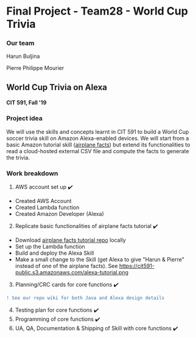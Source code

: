 # Final Project - Team28 - World Cup Trivia

###  Our team
Harun Buljina

Pierre Philippe Mourier

## World Cup Trivia on Alexa
#### CIT 591, Fall '19

### Project idea
We will use the skills and concepts learnt in CIT 591 to build a World Cup soccer trivia skill on Amazon Alexa-enabled devices. We will start from a basic Amazon tutorial skill ([airplane facts](https://github.com/alexa/skill-sample-java-fact)) but extend its functionalities to read a cloud-hosted external CSV file and compute the facts to generate the trivia.

### Work breakdown
1. AWS account set up :heavy_check_mark:
- Created AWS Account
- Created Lambda function
- Created Amazon Developer (Alexa)
2. Replicate basic functionalities of airplane facts tutorial :heavy_check_mark:
- Download [airplane facts tutorial repo](https://github.com/alexa/skill-sample-java-fact) locally
- Set up the Lambda function
- Build and deploy the Alexa Skill
- Make a small change to the Skill (get Alexa to give "Harun & Pierre" instead of one of the airplane facts).
See https://cit591-public.s3.amazonaws.com/alexa-tutorial.png

3. Planning/CRC cards for core functions :heavy_check_mark:
```diff 
! See our repo wiki for both Java and Alexa design details
```
4. Testing plan for core functions :heavy_check_mark:
5. Programming of core functions :heavy_check_mark:
6. UA, QA, Documentation & Shipping of Skill with core functions :heavy_check_mark:
